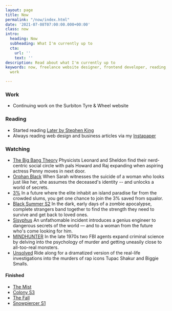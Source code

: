 ```yaml
---
layout: page
title: Now
permalink: "/now/index.html"
date: '2021-07-08T07:00:00.000+00:00'
class: now
intro:
  heading: Now
  subheading: What I'm currently up to
  cta:
    url: ''
    text: ''
description: Read about what I'm currently up to
keywords: now, freelance website designer, frontend developer, reading, watching,
  work

---
```

### Work

* Continuing work on the Surbiton Tyre & Wheel website

### Reading

* Started reading [Later by Stephen King](https://beta.readng.co/book/later-by-stephen-king-yVvaN "Later by Stephen King")
* Always reading web design and business articles via my [Instapaper](https://www.instapaper.com/p/juanfernandes "Juan Fernandes on Instapaper")

### Watching

* [The Big Bang Theory](https://www.netflix.com/gb/title/70143830)
  Physicists Leonard and Sheldon find their nerd-centric social circle with pals Howard and Raj expanding when aspiring actress Penny moves in next door.
* [Orphan Black](https://www.netflix.com/gb/title/70276033 "Orphan Black")
  When Sarah witnesses the suicide of a woman who looks just like her, she assumes the deceased's identity -- and unlocks a world of secrets.
* [3%](https://www.netflix.com/gb/title/80074220 "3%")
  In a future where the elite inhabit an island paradise far from the crowded slums, you get one chance to join the 3% saved from squalor.
* [Black Summer S2](https://www.netflix.com/gb/title/80198988)
  In the dark, early days of a zombie apocalypse, complete strangers band together to find the strength they need to survive and get back to loved ones.
* [Sisyphus](https://www.netflix.com/gb/title/81397558)
  An unfathomable incident introduces a genius engineer to dangerous secrets of the world — and to a woman from the future who's come looking for him.
* [MINDHUNTER](https://www.netflix.com/gb/Title/80114855)
  In the late 1970s two FBI agents expand criminal science by delving into the psychology of murder and getting uneasily close to all-too-real monsters.
* [Unsolved](https://www.netflix.com/gb/title/80177416)
  Ride along for a dramatized version of the real-life investigations into the murders of rap icons Tupac Shakur and Biggie Smalls.

#### Finished

* [The Mist](https://www.netflix.com/gb/Title/80135414)
* [Colony S3](https://www.netflix.com/gb/title/80077417)
* [The Fall](https://www.netflix.com/gb/title/70272726)
* [Snowpiercer S1](https://www.netflix.com/gb/Title/80177458)